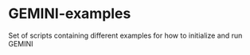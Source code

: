 # GEMINI-examples
Set of scripts containing different examples for how to initialize and run GEMINI
